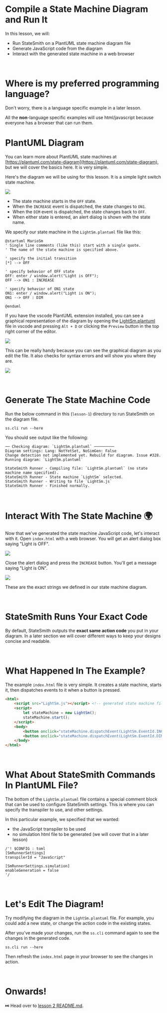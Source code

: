 # Compile a State Machine Diagram and Run It
In this lesson, we will:
* Run StateSmith on a PlantUML state machine diagram file
* Generate JavaScript code from the diagram
* Interact with the generated state machine in a web browser


<br>

# Where is my preferred programming language?
Don't worry, there is a language specific example in a later lesson.

All the **non**-language specific examples will use html/javascript because everyone has a browser that can run them.


# PlantUML Diagram
You can learn more about PlantUML state machines at [https://plantuml.com/state-diagram](https://plantuml.com/state-diagram), but we will cover the basics here. It is very simple.

Here's the diagram we will be using for this lesson. It is a simple light switch state machine.

![](docs/diagram.png)

* The state machine starts in the `OFF` state.
* When the `INCREASE` event is dispatched, the state changes to `ON1`.
* When the `DIM` event is dispatched, the state changes back to `OFF`.
* When either state is entered, an alert dialog is shown with the state name.

We specify our state machine in the `LightSm.plantuml` file like this:

```plantuml
@startuml MarioSm
' Single line comments (like this) start with a single quote.
' The name of the state machine is specified above.

' specify the initial transition
[*] --> OFF

' specify behavior of OFF state
OFF: enter / window.alert("Light is OFF");
OFF --> ON1 : INCREASE

' specify behavior of ON1 state
ON1: enter / window.alert("Light is ON");
ON1 --> OFF : DIM

@enduml
```

If you have the vscode PlantUML extension installed, you can see a graphical representation of the diagram by opening the [LightSm.plantuml](./LightSm.plantuml) file in vscode and pressing `Alt + D` or clicking the `Preview` button in the top right corner of the editor.

![](docs/preview-button.png)

This can be really handy because you can see the graphical diagram as you edit the file. It also checks for syntax errors and will show you where they are.

![](docs/plantuml-preview.png)

<br>

# Generate The State Machine Code
Run the below command in this (`lesson-1`) directory to run StateSmith on the diagram file.
```
ss.cli run --here
```
You should see output like the following:
```
── Checking diagram: `LightSm.plantuml` ─────────
Diagram settings: Lang: NotYetSet, NoSimGen: False
Change detection not implemented yet. Rebuild for diagram. Issue #328.
Running diagram: `LightSm.plantuml`

StateSmith Runner - Compiling file: `LightSm.plantuml` (no state machine name specified).
StateSmith Runner - State machine `LightSm` selected.
StateSmith Runner - Writing to file `LightSm.js`
StateSmith Runner - Finished normally.
```


<br>

# Interact With The State Machine 🌍
Now that we've generated the state machine JavaScript code, let's interact with it.
Open `index.html` with a web browser. You will get an alert dialog box saying "Light is OFF".

![](docs/light-off-alert.png)

Close the alert dialog and press the `INCREASE` button. You'll get a message saying "Light is ON".

![](docs/light-on-alert.png)

These are the exact strings we defined in our state machine diagram.





<br>

# StateSmith Runs Your Exact Code
By default, StateSmith outputs the **exact same action code** you put in your diagram. In a later section we will cover different ways to keep your designs concise and readable.





<br>

# What Happened In The Example?
The example `index.html` file is very simple. It creates a state machine, starts it, then dispatches events to it when a button is pressed.

```html
<html>
    <script src="LightSm.js"></script> <!-- generated state machine file -->
    <script>
        let stateMachine = new LightSm();
        stateMachine.start();
    </script>
    <body>
        <button onclick="stateMachine.dispatchEvent(LightSm.EventId.INCREASE)">INCREASE</button>
        <button onclick="stateMachine.dispatchEvent(LightSm.EventId.DIM)">DIM</button>
    </body>
</html>
```





<br>

# What About StateSmith Commands In PlantUML File?
The bottom of the `LightSm.plantuml` file contains a special comment block that can be used to configure StateSmith settings. This is where you can specify the transpiler to use, and other settings.

In this particular example, we specified that we wanted:
* the JavaScript transpiler to be used
* no simulation html file to be generated (we will cover that in a later lesson)

```plantuml
/'! $CONFIG : toml
[SmRunnerSettings]
transpilerId = "JavaScript"

[SmRunnerSettings.simulation]
enableGeneration = false
'/
```

<br>

# Let's Edit The Diagram!
Try modifying the diagram in the `LightSm.plantuml` file. For example, you could add a new state, or change the action code in the existing states.

After you've made your changes, run the `ss.cli` command again to see the changes in the generated code.

```
ss.cli run --here
```

Then refresh the `index.html` page in your browser to see the changes in action.

<br>

# Onwards!
⏭️ Head over to [lesson 2 README.md](../lesson-2/README.md).
